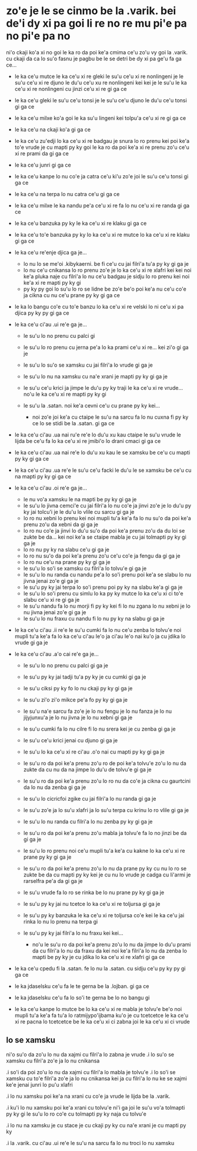 zo'e je le se cinmo be la .varik. bei de'i dy xi pa goi li re no re mu pi'e pa no pi'e pa no
============================================================================================

ni'o ckaji ko'a xi no goi le ka ro da poi ke'a cmima ce'u zo'u vy goi la .varik. cu ckaji da ca lo su'o fasnu je pagbu be le se detri be dy xi pa ge'u fa ga ce...

* le ka ce'u mutce le ka ce'u xi re gleki le su'u ce'u xi re nonlingeni je le su'u ce'u xi re djuno le du'u ce'u xu re nonlingeni kei kei je le su'u le ka ce'u xi re nonlingeni cu jinzi ce'u xi re gi ga ce
* le ka ce'u gleki le su'u ce'u tonsi je le su'u ce'u djuno le du'u ce'u tonsi gi ga ce
* le ka ce'u milxe ko'a goi le ka su'u lingeni kei tolpu'a ce'u xi re gi ga ce
* le ka ce'u na ckaji ko'a gi ga ce
* le ka ce'u zu'edji lo ka ce'u xi re badgau je snura lo ro prenu kei poi ke'a to'e vrude je cu mapti py ky goi le ka ro da poi ke'a xi re prenu zo'u ce'u xi re prami da gi ga ce
* le ka ce'u junri gi ga ce
* le ka ce'u kanpe lo nu co'e ja catra ce'u ki'u zo'e joi le su'u ce'u tonsi gi ga ce
* le ka ce'u na terpa lo nu catra ce'u gi ga ce
* le ka ce'u milxe le ka nandu pe'a ce'u xi re fa lo nu ce'u xi re randa gi ga ce
* le ka ce'u banzuka py ky le ka ce'u xi re klaku gi ga ce
* le ka ce'u to'e banzuka py ky lo ka ce'u xi re mutce lo ka ce'u xi re klaku gi ga ce
* le ka ce'u re'enje djica ga je...

  * lo nu lo se me'oi .kibykaerni. be fi ce'u cu jai filri'a tu'a py ky gi ga je
  * lo nu ce'u cnikansa lo ro prenu zo'e je lo ka ce'u xi re xlafri kei kei noi ke'a pluka naje cu filri'a lo nu ce'u badgau je sidju lo ro prenu kei noi ke'a xi re mapti py ky gi
  * py ky py goi lo su'u lo ro se lidne be zo'e be'o poi ke'a nu ce'u co'e ja cikna cu nu ce'u prane py ky gi ga ce

* le ka lo bangu co'e cu to'e banzu lo ka ce'u xi re velski lo ni ce'u xi pa djica py ky py gi ga ce
* le ka ce'u ci'au .ui re'e ga je...

  * le su'u lo no prenu cu palci gi
  * le su'u lo ro prenu cu jerna pe'a lo ka prami ce'u xi re... kei zi'o gi ga je
  * le su'u lo su'o se xamsku cu jai filri'a lo vrude gi ga je
  * le su'u lo nu na xamsku cu na'e xrani je mapti py ky gi ga je
  * le su'u ce'u krici ja jimpe le du'u py ky traji le ka ce'u xi re vrude... no'u le ka ce'u xi re mapti py ky gi
  * le su'u la .satan. noi ke'a cevni ce'u cu prane py ky kei...

    * noi zo'e joi ke'a cu ctaipe le su'u na sarcu fa lo nu cuxna fi py ky ce lo se stidi be la .satan. gi ga ce

* le ka ce'u ci'au .ua nai ru'e re'e lo du'u xu kau ctaipe le su'u vrude le lijda be ce'u fa lo ka ce'u xi re jmibi'o lo drani cmaci gi ga ce
* le ka ce'u ci'au .ua nai re'e lo du'u xu kau le se xamsku be ce'u cu mapti py ky gi ga ce
* le ka ce'u ci'au .ua re'e le su'u ce'u facki le du'u le se xamsku be ce'u cu na mapti py ky gi ga ce
* le ka ce'u ci'au .oi re'e ga je...

  * le nu vo'a xamsku le na mapti be py ky gi ga je
  * le su'u lo jivna cemci'e cu jai filri'a lo nu co'e ja jinvi zo'e je lo du'u py ky jai tolcu'i je le du'u lo vlile cu sarcu gi ga je
  * lo ro nu xebni lo prenu kei noi mupli tu'a ke'a fa lo nu su'o da poi ke'a prenu zo'u da xebni da gi ga je
  * lo ro nu co'e ja jinvi lo du'u su'o da poi ke'a prenu zo'u da du loi se zukte be da... kei noi ke'a se ctaipe mabla je cu jai tolmapti py ky gi ga je
  * lo ro nu py ky na slabu ce'u gi ga je
  * lo ro nu su'o da poi ke'a prenu zo'u ce'u co'e ja fengu da gi ga je
  * lo ro nu ce'u na prane py ky gi ga je
  * le su'u lo so'i se xamsku cu filri'a lo tolvu'e gi ga je
  * le su'u lo nu randa cu nandu pe'a lo so'i prenu poi ke'a se slabu lo nu jivna jenai zo'e gi ga je
  * le su'u py ky jai terpa lo so'i prenu poi py ky na slabu ke'a gi ga je
  * le su'u lo so'i prenu cu simlu lo ka py ky mutce lo ka ce'u xi ci to'e slabu ce'u xi re gi ga je
  * le su'u nandu fa lo nu morji fi py ky kei fi lo nu zgana lo nu xebni je lo nu jivna jenai zo'e gi ga je
  * le su'u lo nu fraxu cu nandu fi lo nu py ky na slabu gi ga je

* le ka ce'u ci'au .ii re'e le su'u cumki fa lo nu ce'u zenba lo tolvu'e noi mupli tu'a ke'a fa lo ka ce'u ci'au le'o ja ci'au le'o nai ku'o ja cu jdika lo vrude gi ga je
* le ka ce'u ci'au .a'o cai re'e ga je...

  * le su'u lo no prenu cu palci gi ga je
  * le su'u py ky jai tadji tu'a py ky je cu cumki gi ga je
  * le su'u ciksi py ky fo lo nu ckaji py ky gi ga je
  * le su'u zi'o zi'o mikce pe'a fo py ky gi ga je
  * le su'u na'e sarcu fa zo'e je lo nu fengu je lo nu fanza je lo nu jijyjunxu'a je lo nu jivna je lo nu xebni gi ga je
  * le su'u cumki fa lo nu cilre fi lo nu srera kei je cu zenba gi ga je
  * le su'u ce'u krici jenai cu djuno gi ga je
  * le su'u lo ka ce'u xi re ci'au .o'o nai cu mapti py ky gi ga je
  * le su'u ro da poi ke'a prenu zo'u ro de poi ke'a tolvu'e zo'u lo nu da zukte da cu nu da na jimpe lo du'u de tolvu'e gi ga je
  * le su'u ro da poi ke'a prenu zo'u lo ro nu da co'e ja cikna cu gaurtcini da lo nu da zenba gi ga je
  * le su'u lo cicricfoi zgike cu jai filri'a lo nu randa gi ga je
  * le su'u zo'e ja lo su'u xlafri ja lo su'u terpa cu krinu lo ro vlile gi ga je
  * le su'u lo nu randa cu filri'a lo nu zenba py ky gi ga je
  * le su'u ro da poi ke'a prenu zo'u mabla ja tolvu'e fa lo no jinzi be da gi ga je
  * le su'u lo ro prenu noi ce'u mupli tu'a ke'a cu kakne lo ka ce'u xi re prane py ky gi ga je
  * le su'u ro da poi ke'a prenu zo'u lo nu da prane py ky cu nu lo ro se zukte be da cu mapti py ky kei je cu nu lo vrude je cadga cu li'armi je rarselfra pe'a da gi ga je
  * le su'u vrude fa lo ro se rinka be lo nu prane py ky gi ga je
  * le su'u py ky jai nu tcetce lo ka ce'u xi re toljursa gi ga je
  * le su'u py ky banzuka le ka ce'u xi re toljursa co'e kei le ka ce'u jai rinka lo nu lo prenu na terpa gi
  * le su'u py ky jai filri'a lo nu fraxu kei kei...

    * no'u le su'u ro da poi ke'a prenu zo'u lo nu da jimpe lo du'u prami da cu filri'a lo nu da fraxu da kei noi ke'a filri'a lo nu da zenba lo mapti be py ky je cu jdika lo ka ce'u xi re xlafri gi ga ce

* le ka ce'u cpedu fi la .satan. fe lo nu la .satan. cu sidju ce'u py ky py gi ga ce
* le ka jdaselsku ce'u fa le te gerna be la .lojban. gi ga ce
* le ka jdaselsku ce'u fa lo so'i te gerna be lo no bangu gi
* le ka ce'u kanpe lo mutce be lo ka ce'u xi re mabla je tolvu'e be'o noi mupli tu'a ke'a fa tu'a lo ratmijypo'ijbama ku'o je cu tcetcetce le ka ce'u xi re pacna lo tcetcetce be le ka ce'u xi ci zabna joi le ka ce'u xi ci vrude

## lo se xamsku
ni'o su'o da zo'u lo nu da xajmi cu filri'a lo zabna je vrude  .i lo su'o se xamsku cu filri'a zo'e ja lo nu cnikansa

.i so'i da poi zo'u lo nu da xajmi cu filri'a lo mabla je tolvu'e  .i lo so'i se xamsku cu to'e filri'a zo'e ja lo nu cnikansa kei ja cu filri'a lo nu ke se xajmi ke'e jenai junri lo pu'u xlafri

.i lo nu xamsku poi ke'a na xrani cu co'e ja vrude le lijda be la .varik.

.i ku'i lo nu xamsku poi ke'a xrani cu tolvu'e ni'i ga joi le su'u vo'a tolmapti py ky gi le su'u lo ro co'e cu tolmapti py ky naja cu tolvu'e

.i lo nu na xamsku je cu stace je cu ckaji py ky cu na'e xrani je cu mapti py ky

.i la .varik. cu ci'au .ui re'e le su'u na sarcu fa lo nu troci lo nu xamsku
